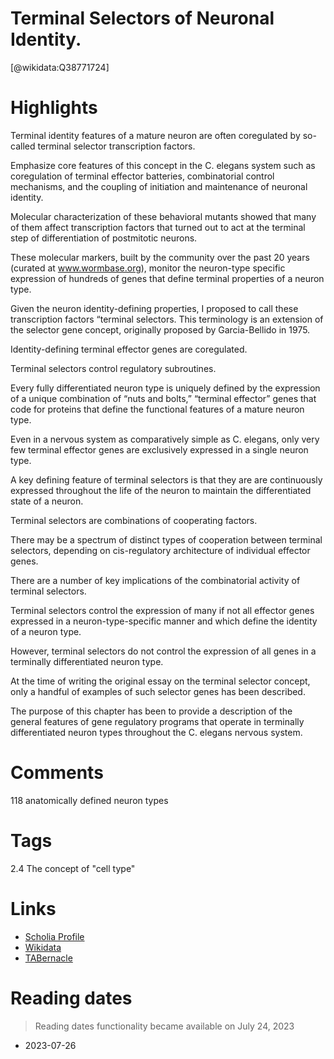 
Terminal Selectors of Neuronal Identity.
========================================
  
  [@wikidata:Q38771724]  

# Highlights


Terminal identity features of a mature neuron are often coregulated by so-called terminal selector transcription factors.

Emphasize core features of this concept in the C. elegans system such as coregulation of terminal effector batteries, combinatorial control mechanisms, and the coupling of initiation and maintenance of neuronal identity.

Molecular characterization of these behavioral mutants showed that many of them affect transcription factors that turned out to act at the terminal step of differentiation of postmitotic neurons.

These molecular markers, built by the community over the past 20 years (curated at www.wormbase.org), monitor the neuron-type specific expression of hundreds of genes that define terminal properties of a neuron type.

Given the neuron identity-defining properties, I proposed to call these transcription factors “terminal selectors. This terminology is an extension of the selector gene concept, originally proposed by Garcia-Bellido in 1975.

Identity-defining terminal effector genes are coregulated.

Terminal selectors control regulatory subroutines.

Every fully differentiated neuron type is uniquely defined by the expression of a unique combination  of “nuts and bolts,” “terminal effector” genes that code for proteins that define the functional features of a mature neuron type.

Even in a nervous system as comparatively simple as C. elegans, only very few terminal effector genes are exclusively expressed in a single neuron type.

A key defining feature of terminal selectors is that they are are continuously expressed throughout the life of the neuron to maintain the differentiated state of a neuron.

Terminal selectors are combinations of cooperating factors.

There may be a spectrum of distinct types of cooperation between terminal selectors, depending on cis-regulatory architecture of individual effector genes.

There are a number of key implications of the combinatorial activity of terminal selectors.

Terminal selectors control the expression of many if not all effector genes expressed in a neuron-type-specific manner and which define the identity of a neuron type. 

However, terminal selectors do not control the expression of all genes in a terminally differentiated neuron type.

At the time of writing the original essay on the terminal selector concept, only a handful of examples of such selector genes has been described.

The purpose of this chapter has been to provide a description of the general features of gene regulatory programs that operate in terminally differentiated neuron types throughout the C. elegans nervous system.

# Comments

118 anatomically defined neuron types 

# Tags
2.4 The concept of "cell type"


# Links
  
 * [Scholia Profile](https://scholia.toolforge.org/work/Q38771724)  
 * [Wikidata](https://www.wikidata.org/wiki/Q38771724)  
 * [TABernacle](https://tabernacle.toolforge.org/?#/tab/manual/Q38771724/P921%3BP4510)  

# Reading dates
  > Reading dates functionality became available on July 24, 2023
 * 2023-07-26
